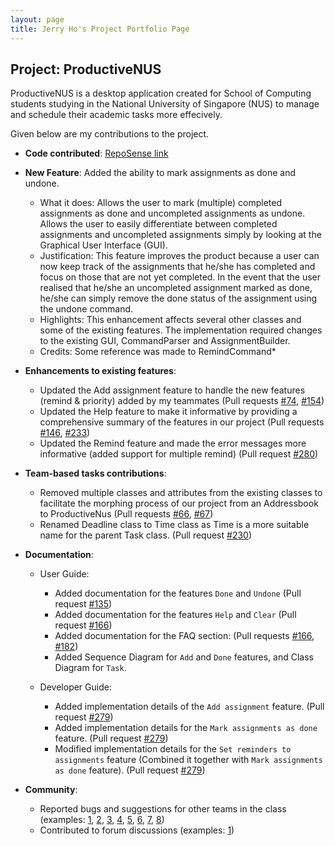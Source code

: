 ```yaml
---
layout: page
title: Jerry Ho's Project Portfolio Page
---
```


## Project: ProductiveNUS

ProductiveNUS is a desktop application created for School of Computing students studying in the National University of Singapore (NUS) to manage and schedule their academic tasks more effecively.

Given below are my contributions to the project.

* **Code contributed**: [RepoSense link](https://nus-cs2103-ay2021s1.github.io/tp-dashboard/#breakdown=true&search=printinghelloworld)

* **New Feature**: Added the ability to mark assignments as done and undone.
  * What it does: Allows the user to mark (multiple) completed assignments as done and uncompleted assignments as undone. Allows the user to easily differentiate between completed assignments and uncompleted assignments simply by looking at the Graphical User Interface (GUI). 
  * Justification: This feature improves the product because a user can now keep track of the assignments that he/she has completed and focus on those that are not yet completed. In the event that the user realised that he/she an uncompleted assignment marked as done, he/she can simply remove the done status of the assignment using the undone command.
  * Highlights: This enhancement affects several other classes and some of the existing features. The implementation required changes to the existing GUI, CommandParser and AssignmentBuilder.
  * Credits: Some reference was made to RemindCommand*

* **Enhancements to existing features**:
  * Updated the Add assignment feature to handle the new features (remind & priority) added by my teammates (Pull requests [\#74](https://github.com/AY2021S1-CS2103T-F11-3/tp/pull/74), [\#154](https://github.com/AY2021S1-CS2103T-F11-3/tp/pull/154))
  * Updated the Help feature to make it informative by providing a comprehensive summary of the features in our project (Pull requests [\#146](https://github.com/AY2021S1-CS2103T-F11-3/tp/pull/146), [\#233](https://github.com/AY2021S1-CS2103T-F11-3/tp/pull/233))
  * Updated the Remind feature and made the error messages more informative (added support for multiple remind) (Pull request [\#280](https://github.com/AY2021S1-CS2103T-F11-3/tp/pull/280))

* **Team-based tasks contributions**:
  * Removed multiple classes and attributes from the existing classes to facilitate the morphing process of our project from an Addressbook to ProductiveNus (Pull requests [\#66](https://github.com/AY2021S1-CS2103T-F11-3/tp/pull/66), [\#67](https://github.com/AY2021S1-CS2103T-F11-3/tp/pull/67))
  * Renamed Deadline class to Time class as Time is a more suitable name for the parent Task class. (Pull request [\#230](https://github.com/AY2021S1-CS2103T-F11-3/tp/pull/230))

* **Documentation**:
  * User Guide:
    * Added documentation for the features `Done` and `Undone` (Pull request [\#135](https://github.com/AY2021S1-CS2103T-F11-3/tp/pull/135))
    * Added documentation for the features `Help` and `Clear` (Pull request [\#166](https://github.com/AY2021S1-CS2103T-F11-3/tp/pull/166))
    * Added documentation for the FAQ section: (Pull requests [\#166](https://github.com/AY2021S1-CS2103T-F11-3/tp/pull/166), [\#182](https://github.com/AY2021S1-CS2103T-F11-3/tp/pull/182))
    * Added Sequence Diagram for `Add` and `Done` features, and Class Diagram for `Task`. 
    
  * Developer Guide:
    * Added implementation details of the `Add assignment` feature. (Pull request [\#279](https://github.com/AY2021S1-CS2103T-F11-3/tp/pull/279))
    * Added implementation details for the `Mark assignments as done` feature. (Pull request [\#279](https://github.com/AY2021S1-CS2103T-F11-3/tp/pull/279)) 
    * Modified implementation details for the `Set reminders to assignments` feature (Combined it together with `Mark assignments as done` feature). (Pull request [\#279](https://github.com/AY2021S1-CS2103T-F11-3/tp/pull/279))

* **Community**:
  * Reported bugs and suggestions for other teams in the class (examples: [1](https://github.com/AY2021S1-CS2103T-W10-1/tp/issues/223), [2](https://github.com/AY2021S1-CS2103T-W10-1/tp/issues/222), [3](https://github.com/AY2021S1-CS2103T-W10-1/tp/issues/217), [4](https://github.com/AY2021S1-CS2103T-W10-1/tp/issues/219), [5](https://github.com/AY2021S1-CS2103T-W10-1/tp/issues/220), [6](https://github.com/AY2021S1-CS2103T-W10-1/tp/issues/221), [7](https://github.com/AY2021S1-CS2103T-W10-1/tp/issues/216), [8](https://github.com/AY2021S1-CS2103T-W10-1/tp/issues/218))
  * Contributed to forum discussions (examples: [1](https://github.com/nus-cs2103-AY2021S1/forum/issues/359))
  